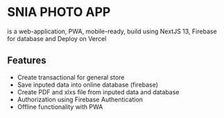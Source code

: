 # SNIA PHOTO APP

is a web-application, PWA, mobile-ready,
build using NextJS 13, Firebase for database and Deploy on Vercel

## Features 

- Create transactional for general store
- Save inputed data into online database (firebase)
- Create PDF and xlxs file from inputed data and database
- Authorization using Firebase Authentication 
- Offline functionality with PWA
